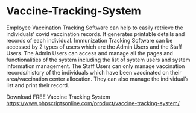 # Vaccine-Tracking-System
Employee Vaccination Tracking Software can help to easily retrieve the individuals’ covid vaccination records. It generates printable details and records of each individual. Immunization Tracking Software can be accessed by 2 types of users which are the Admin Users and the Staff Users. The Admin Users can access and manage all the pages and functionalities of the system including the list of system users and system information management. The Staff Users can only manage vaccination records/history of the individuals which have been vaccinated on their area/vaccination center allocation. They can also manage the individual’s list and print their record.

Download FREE Vaccine Tracking System
https://www.phpscriptsonline.com/product/vaccine-tracking-system/
